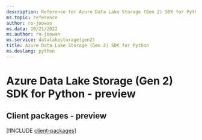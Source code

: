 ```yaml
---
description: Reference for Azure Data Lake Storage (Gen 2) SDK for Python
ms.topic: reference
author: ro-joowan
ms.data: 10/21/2022
ms.author: ro-joowan
ms.service: datalakestorage(gen2)
title: Azure Data Lake Storage (Gen 2) SDK for Python
ms.devlang: python
---
```

# Azure Data Lake Storage (Gen 2) SDK for Python - preview

## Client packages - preview
[!INCLUDE [client-packages](data-lake-storage-(gen-2)-client-index.md)]